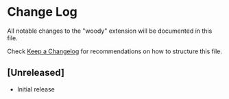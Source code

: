 # Change Log

All notable changes to the "woody" extension will be documented in this file.

Check [Keep a Changelog](http://keepachangelog.com/) for recommendations on how to structure this file.

## [Unreleased]

- Initial release
